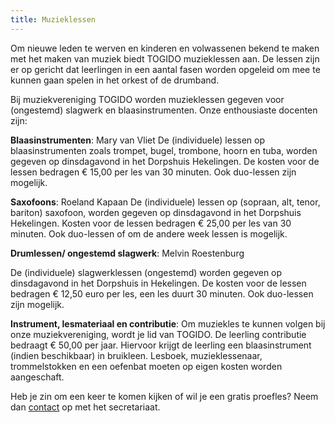 ```yaml
---
title: Muzieklessen
---
```


Om nieuwe leden te werven en kinderen en volwassenen bekend te maken met het maken van muziek biedt TOGIDO muzieklessen aan. De lessen zijn er op gericht dat leerlingen in een aantal fasen worden opgeleid om mee te kunnen gaan spelen in het orkest of de drumband.

Bij muziekvereniging TOGIDO worden muzieklessen gegeven voor (ongestemd) slagwerk en blaasinstrumenten. Onze enthousiaste docenten zijn:

**Blaasinstrumenten**: Mary van Vliet
De (individuele) lessen op blaasinstrumenten zoals trompet, bugel, trombone, hoorn en tuba, worden gegeven op dinsdagavond in het Dorpshuis Hekelingen. De kosten voor de lessen bedragen € 15,00 per les van 30 minuten. Ook duo-lessen zijn mogelijk.

**Saxofoons**: Roeland Kapaan
De (individuele) lessen op (sopraan, alt, tenor, bariton) saxofoon, worden gegeven op dinsdagavond in het Dorpshuis Hekelingen. Kosten voor de lessen bedragen € 25,00 per les van 30 minuten. Ook duo-lessen of om de andere week lessen is mogelijk.

**Drumlessen/ ongestemd slagwerk**: Melvin Roestenburg

De (individuele) slagwerklessen (ongestemd) worden gegeven op dinsdagavond in het Dorpshuis in Hekelingen. De kosten voor de lessen bedragen € 12,50 euro per les, een les duurt 30 minuten. Ook duo-lessen zijn mogelijk.

**Instrument, lesmateriaal en contributie**:
Om muziekles te kunnen volgen bij onze muziekvereniging, wordt je lid van TOGIDO. De leerling contributie bedraagt € 50,00 per jaar. Hiervoor krijgt de leerling een blaasinstrument (indien beschikbaar) in bruikleen. Lesboek, muzieklessenaar, trommelstokken en een oefenbat moeten op eigen kosten worden aangeschaft.

Heb je zin om een keer te komen kijken of wil je een gratis proefles? Neem dan [contact](/contact) op met het secretariaat.
